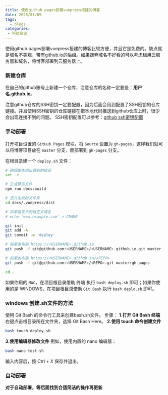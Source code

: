 ```yaml
---
title: 使用github pages部署vuepress搭建的博客
date: 2025/01/09
tags:
  - blogs
categories:
 - 科技杂谈
---
```


使用github pages部署vuepress搭建的博客比较方便，并且它是免费的。缺点就是域名不美观，带有github.io的后缀。如果嫌弃域名不好看的可以考虑租用云服务器和域名，将博客部署到云服务器上。

### 新建仓库

在自己的github账号上新建一个仓库，注意仓库的名称一定要是：**用户名.github.io**。

注意github仓库的SSH密钥一定要配置，因为后面会用到配置了SSH密钥的仓库链接。并且使用SSH密钥的仓库链接在把本地代码推送到github仓库上时，很少会出现连接不到的问题。
SSH密钥配置可以参考：[github ssh密钥配置](https://blog.csdn.net/inthat/article/details/109406553?ops_request_misc=%257B%2522request%255Fid%2522%253A%25229e752a8031a03ea0c7ac9467fc23f940%2522%252C%2522scm%2522%253A%252220140713.130102334.pc%255Fall.%2522%257D&request_id=9e752a8031a03ea0c7ac9467fc23f940&biz_id=0&utm_medium=distribute.pc_search_result.none-task-blog-2~all~first_rank_ecpm_v1~rank_v31_ecpm-4-109406553-null-null.142%5Ev102%5Epc_search_result_base5&utm_term=githubssh%E7%A7%81%E9%92%A5%E5%A6%82%E4%BD%95%E9%85%8D%E7%BD%AE&spm=1018.2226.3001.4187)


### 手动部署

打开项目设置的 `GitHub Pages` 模块，将 `Source` 设置为 `gh-pages`，这样我们就可以将博客项目放在 `master` 分支，而部署到 `gh-pages` 分支。

在根目录建一个 `deploy.sh` 文件：
```bash
# 确保脚本抛出遇到的错误
set -e

# 生成静态文件
npm run docs:build

# 进入生成的文件夹
cd docs/.vuepress/dist

# 如果是发布到自定义域名
# echo 'www.example.com' > CNAME

git init
git add -A
git commit -m 'deploy'

# 如果发布到 https://<USERNAME>.github.io
git push -f git@github.com:<USERNAME>/<USERNAME>.github.io.git master

# 如果发布到 https://<USERNAME>.github.io/<REPO>
git push -f git@github.com:<USERNAME>/<REPO>.git master:gh-pages

cd -
```

如果你用的 `MAC`，在项目根目录借助 终端 执行 `bash deploy.sh` 即可；如果你使用的是 WINDOWS，在项目根目录借助 `Git Bash` 执行 `bash deplo.sh` 即可。

###  windows 创建.sh文件的方法

使用 Git Bash 的命令行工具来创建bash.sh文件。
步骤：
**1.打开 Git Bash 终端**
右键点击根目录所在文件夹，选择 Git Bash Here。
**2.使用 touch 命令创建文件**
```bash
bash touch deploy.sh
```
**3.使用编辑器修改文件**
例如，使用内置的 nano 编辑器：
```bash
bash nano test.sh
```
输入内容后，按 Ctrl + X 保存并退出。

### 自动部署
**对于自动部署，等后面找到合适简洁的操作再更新**